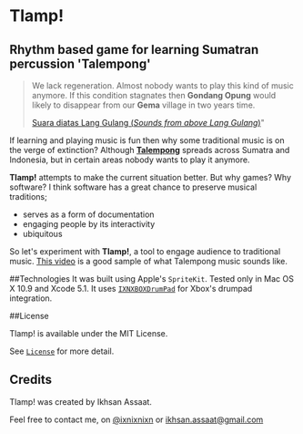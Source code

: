 Tlamp!
======

## Rhythm based game for learning Sumatran percussion 'Talempong'

> We lack regeneration. Almost nobody wants to play this kind of music anymore. If this condition stagnates then **Gondang Opung** would likely to disappear from our **Gema** village in two years time.
>
>
>[Suara diatas Lang Gulang (*Sounds from above Lang Gulang*)](https://vimeo.com/53866898)" 

If learning and playing music is fun then why some traditional music is on the verge of extinction? Although [**Talempong**](http://en.wikipedia.org/wiki/Talempong) spreads across Sumatra and Indonesia, but in certain areas nobody wants to play it anymore. 

**Tlamp!** attempts to make the current situation better. But why games? Why software? I think software has a great chance to preserve musical traditions;

- serves as a form of documentation
- engaging people by its interactivity
- ubiquitous

So let's experiment with **Tlamp!**, a tool to engage audience to traditional music. [This video](http://youtu.be/VEmX-1_DQPA) is a good sample of what Talempong music sounds like.

##Technologies
It was built using Apple's `SpriteKit`. Tested only in Mac OS X 10.9 and Xcode 5.1. It uses [`IXNXBOXDrumPad`](https://github.com/ixnixnixn/IXNXBOXDrumpad) for Xbox's drumpad integration.

##License

Tlamp! is available under the MIT License.

See [`License`](https://github.com/ixnixnixn/) for more detail.

## Credits

Tlamp! was created by Ikhsan Assaat. 

Feel free to contact me, on [@ixnixnixn](http://twitter.com/ixnixnixn) or [ikhsan.assaat@gmail.com](mailto:ikhsan.assaat@gmail.com)
